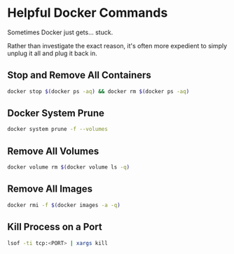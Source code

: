 # Helpful Docker Commands

Sometimes Docker just gets... stuck. 

Rather than investigate the exact reason, it's often more expedient to simply unplug it all and plug it back in.

## Stop and Remove All Containers

```bash
docker stop $(docker ps -aq) && docker rm $(docker ps -aq)
```

## Docker System Prune

```bash
docker system prune -f --volumes
```

## Remove All Volumes

```bash
docker volume rm $(docker volume ls -q)
```

## Remove All Images

```bash
docker rmi -f $(docker images -a -q)
```

## Kill Process on a Port

```bash
lsof -ti tcp:<PORT> | xargs kill
```